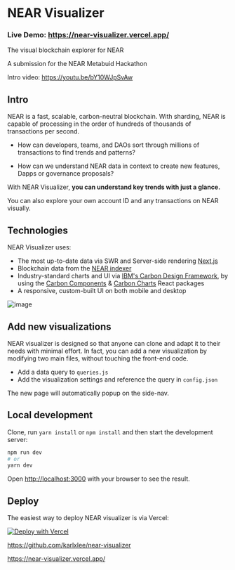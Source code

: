 # NEAR Visualizer

### Live Demo: https://near-visualizer.vercel.app/

The visual blockchain explorer for NEAR

A submission for the NEAR Metabuid Hackathon

Intro video: https://youtu.be/bY10WJpSvAw

## Intro

NEAR is a fast, scalable, carbon-neutral blockchain. With sharding, NEAR is capable of processing in the order of hundreds of thousands of transactions per second.

- How can developers, teams, and DAOs sort through millions of transactions to find trends and patterns?

- How can we understand NEAR data in context to create new features, Dapps or governance proposals?

With NEAR Visualizer, **you can understand key trends with just a glance.**

You can also explore your own account ID and any transactions on NEAR visually.

## Technologies

NEAR Visualizer uses:

- The most up-to-date data via SWR and Server-side rendering [Next.js](https://nextjs.org/)
- Blockchain data from the [NEAR indexer](https://github.com/near/near-indexer-for-explorer/)
- Industry-standard charts and UI via [IBM's Carbon Design Framework](https://www.carbondesignsystem.com/), by using the [Carbon Components](https://github.com/carbon-design-system/carbon/tree/main/packages/react) & [Carbon Charts](https://github.com/carbon-design-system/carbon-charts/tree/master/packages/react) React packages
- A responsive, custom-built UI on both mobile and desktop

![image](https://user-images.githubusercontent.com/30199031/155184751-ca6cca63-658a-43dc-8e49-cd320a5aec17.png)


## Add new visualizations

NEAR visualizer is designed so that anyone can clone and adapt it to their needs with minimal effort. In fact, you can add a new visualization by modifying two main files, without touching the front-end code.

- Add a data query to `queries.js`
- Add the visualization settings and reference the query in `config.json`

The new page will automatically popup on the side-nav.

## Local development

Clone, run `yarn install` or `npm install` and then start the development server:

```bash
npm run dev
# or
yarn dev
```

Open [http://localhost:3000](http://localhost:3000) with your browser to see the result.

## Deploy

The easiest way to deploy NEAR visualizer is via Vercel:

[![Deploy with Vercel](https://vercel.com/button)](https://vercel.com/new/clone?repository-url=https%3A%2F%2Fgithub.com%2Fkarlxlee%2Fnear-visualizer)

https://github.com/karlxlee/near-visualizer

https://near-visualizer.vercel.app/
